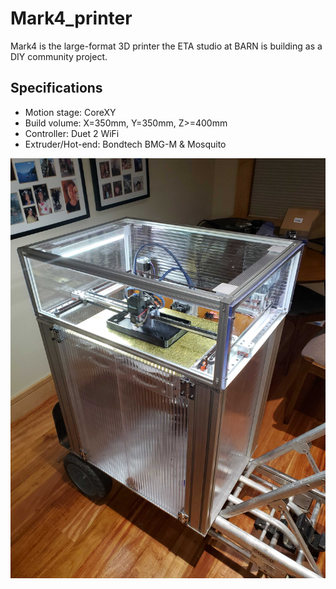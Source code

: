 # Mark4_printer
Mark4 is the large-format 3D printer the ETA studio at BARN is building as a DIY community project.

## Specifications

- Motion stage: CoreXY
- Build volume: X=350mm, Y=350mm, Z>=400mm
- Controller: Duet 2 WiFi
- Extruder/Hot-end: Bondtech BMG-M & Mosquito 

![Mark3](/images/mark3.jpg)
